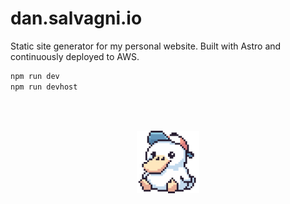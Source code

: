 # dan.salvagni.io

Static site generator for my personal website. Built with Astro and continuously
deployed to AWS.

```sh
npm run dev
npm run devhost
```

<br /><br />

<p align="center">
  <img height="100" src="public/duck.png">
</p>
